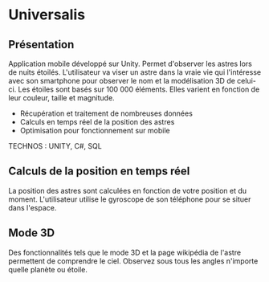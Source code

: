 # Universalis

## Présentation

Application mobile développé sur Unity. Permet d'observer les astres lors de nuits étoilés. 
L'utilisateur va viser un astre dans la vraie vie qui l'intéresse avec son smartphone pour observer le nom et la modélisation 3D de celui-ci.
Les étoiles sont basés sur 100 000 éléments. Elles varient en fonction de leur couleur, taille et magnitude.

- Récupération et traitement de nombreuses données
- Calculs en temps réel de la position des astres
- Optimisation pour fonctionnement sur mobile

TECHNOS : 
UNITY, C#, SQL


## Calculs de la position en temps réel

La position des astres sont calculées en fonction de votre position et du moment. L'utilisateur utilise le gyroscope de son téléphone pour se situer dans l'espace.

## Mode 3D

Des fonctionnalités tels que le mode 3D et la page wikipédia de l'astre permettent de comprendre le ciel. Observez sous tous les angles n'importe quelle planète ou étoile.
